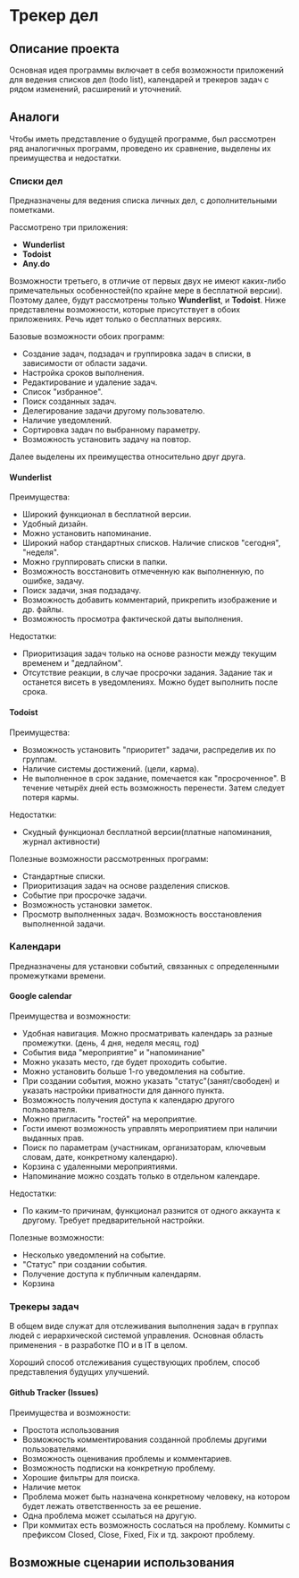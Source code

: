 # Трекер дел 

## Описание проекта

Основная идея программы включает в себя возможности приложений для ведения списков дел (todo list), календарей и трекеров задач с рядом изменений, расширений и уточнений.
		

##  Аналоги

Чтобы иметь представление о будущей программе, был рассмотрен ряд аналогичных программ, проведено их сравнение, выделены их преимущества и недостатки. 

### Списки дел
Предназначены для ведения списка личных дел, с дополнительными пометками.

Рассмотрено три приложения:

- **Wunderlist**
- **Todoist**
- **Any.do**

Возможности третьего, в отличие от первых двух не имеют каких-либо примечательных особенностей(по крайне мере в бесплатной версии). Поэтому далее, будут рассмотрены только **Wunderlist**, и **Todoist**. Ниже представлены возможности, которые присутствует в обоих приложениях. Речь идет только о бесплатных версиях.

Базовые возможности обоих программ:

- Создание задач, подзадач и группировка задач в списки, в зависимости от области задачи.
- Настройка сроков выполнения.
- Редактирование и удаление задач.
- Список "избранное".
- Поиск созданных задач.
- Делегирование задачи другому пользователю.
- Наличие уведомлений.
- Сортировка задач по выбранному параметру.
- Возможность установить задачу на повтор.

Далее выделены их преимущества относительно друг друга.

#### Wunderlist 
 Преимущества:
 
- Широкий функционал в бесплатной версии.
- Удобный дизайн. 
- Можно установить напоминание.
- Широкий набор стандартных списков. Наличие списков "сегодня", "неделя".
- Можно группировать списки в папки.
- Возможность восстановить отмеченную как выполненную, по ошибке, задачу.
- Поиск задачи, зная подзадачу.
- Возможность добавить комментарий,  прикрепить изображение и др. файлы. 
- Возможность просмотра фактической даты выполнения.

Недостатки:

- Приоритизация задач только на основе разности между текущим временем и "дедлайном". 
- Отсутствие реакции, в случае просрочки задания. Задание так и останется висеть в уведомлениях. Можно будет выполнить после срока. 

#### Todoist
Преимущества:

- Возможность установить "приоритет" задачи, распределив их по группам. 
- Наличие системы достижений. (цели, карма). 
- Не выполненное в срок задание, помечается как "просроченное". В течение четырёх дней есть возможность перенести. Затем следует потеря кармы.

Недостатки:

- Скудный функционал бесплатной версии(платные напоминания, журнал активности)

Полезные возможности рассмотренных программ:

- Стандартные списки.
- Приоритизация задач на основе разделения списков.
- Событие при просрочке задачи.
- Возможность установки заметок.
- Просмотр выполненных задач. Возможность восстановления выполненной задачи.

### Календари

Предназначены для установки событий, связанных с определенными промежутками времени.

#### Google calendar

Преимущества и возможности:

- Удобная навигация. Можно просматривать календарь за разные промежутки. (день, 4 дня, неделя месяц, год)
- События вида "мероприятие" и "напоминание"
- Можно указать место, где будет проходить событие.
- Можно установить больше 1-го уведомления на событие.
- При создании события, можно указать "статус"(занят/свободен)
и указать настройки приватности для данного пункта.
- Возможность получения доступа к календарю другого пользователя.
- Можно пригласить "гостей" на мероприятие.
- Гости имеют возможность управлять мероприятием при наличии выданных прав.
- Поиск по параметрам (участникам, организаторам, ключевым словам, дате, конкретному календарю).
- Корзина с удаленными мероприятиями.
- Напоминание можно создать только в отдельном календаре.

Недостатки:

- По каким-то причинам, функционал разнится от одного аккаунта к другому. Требует предварительной настройки.

Полезные возможности:

- Несколько уведомлений на событие.
- "Статус" при создании события.
- Получение доступа к публичным календарям.
- Корзина

###  Трекеры задач

В общем виде служат для отслеживания выполнения задач в группах людей с иерархической системой управления.  Основная область применения - в разработке ПО и в IT в целом.

Хороший способ отслеживания существующих проблем, способ представления будущих улучшений.

#### Github Tracker (Issues)


Преимущества и возможности:

- Простота использования
- Возможность комментирования созданной проблемы другими пользователями.
- Возможность оценивания проблемы и комментариев.
- Возможность подписки на конкретную проблему.
- Хорошие фильтры для поиска.
- Наличие меток
- Проблема может быть назначена конкретному человеку, на котором будет лежать ответственность за ее решение.
- Одна проблема может ссылаться на другую.
- При коммитах есть возможность сослаться на проблему. 
Коммиты с префиксом Closed, Close, Fixed, Fix и тд. закроют проблему. 

## Возможные сценарии использования

